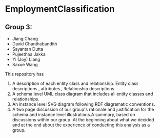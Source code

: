# EmploymentClassification
## Group 3: 
- Jiang Chang
- David Chanthabandith 
- Sayantan Dutta
- Pujeethaa Jakka
- Yi (Joy) Liang 
- Saxue Wang

This repository has 
1. A description of each entity class and relationship. Entity class descriptions , attributes , Relationship descriptions
2. A schema level UML class diagram that includes all entity classes and relationships.
3. An instance level SVG diagram  following RDF diagramatic conventions.
2. A two page discussion of our group's rationale and justification for the schema and instance level illustrations.A summary, based on discussions within our group. At the beginning about what we decided and at the end about the experience of conducting this analysis as a group.
